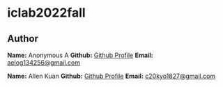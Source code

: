 # iclab2022fall

## Author
**Name:** Anonymous A
**Github:** [Github Profile](https://github.com/aelog134256)
**Email:** aelog134256@gmail.com

**Name:** Allen Kuan
**Github:** [Github Profile](https://github.com/c20kyo1827/)
**Email:** c20kyo1827@gmail.com
